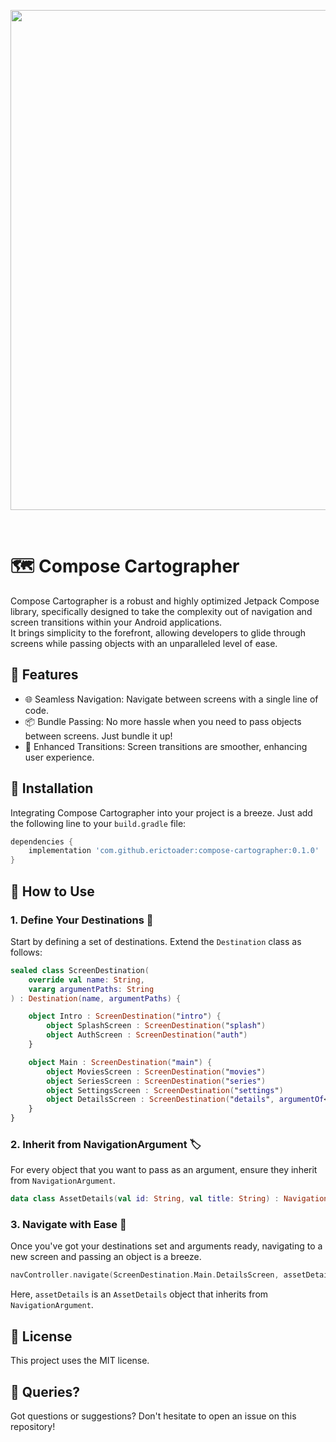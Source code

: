 <p align="center">
  <img src="https://github.com/erictoader/Cartographer/assets/99261319/e929edd0-d69b-434b-b434-79e26c2bab88" width="800">
</p><br>

# 🗺️ Compose Cartographer

Compose Cartographer is a robust and highly optimized Jetpack Compose library, specifically designed to take the complexity out of navigation and screen transitions within your Android applications.<br> 
It brings simplicity to the forefront, allowing developers to glide through screens while passing objects with an unparalleled level of ease.

## 🌟 Features
- 🌐 Seamless Navigation: Navigate between screens with a single line of code.
- 📦 Bundle Passing: No more hassle when you need to pass objects between screens. Just bundle it up!
- 🎨 Enhanced Transitions: Screen transitions are smoother, enhancing user experience.

## 🔧 Installation
Integrating Compose Cartographer into your project is a breeze. Just add the following line to your `build.gradle` file:

```gradle
dependencies {
    implementation 'com.github.erictoader:compose-cartographer:0.1.0'
}
```

## 🚀 How to Use

### 1. Define Your Destinations 📍
Start by defining a set of destinations. Extend the `Destination` class as follows:

```kotlin
sealed class ScreenDestination(
    override val name: String,
    vararg argumentPaths: String
) : Destination(name, argumentPaths) {

    object Intro : ScreenDestination("intro") {
        object SplashScreen : ScreenDestination("splash")
        object AuthScreen : ScreenDestination("auth")
    }

    object Main : ScreenDestination("main") {
        object MoviesScreen : ScreenDestination("movies")
        object SeriesScreen : ScreenDestination("series")
        object SettingsScreen : ScreenDestination("settings")
        object DetailsScreen : ScreenDestination("details", argumentOf<AssetDetails>())
    }
}
```
### 2. Inherit from NavigationArgument 🏷️
For every object that you want to pass as an argument, ensure they inherit from `NavigationArgument`.

```kotlin
data class AssetDetails(val id: String, val title: String) : NavigationArgument
```
### 3. Navigate with Ease 🚀
Once you've got your destinations set and arguments ready, navigating to a new screen and passing an object is a breeze.

```kotlin
navController.navigate(ScreenDestination.Main.DetailsScreen, assetDetails)
```
Here, `assetDetails` is an `AssetDetails` object that inherits from `NavigationArgument`.

## 📝 License
This project uses the MIT license.

## 🤔 Queries?
Got questions or suggestions? Don't hesitate to open an issue on this repository!
